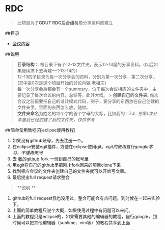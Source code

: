 RDC
====

> 此项目为了**GDUT RDC后台组**每周分享资料而建立  
  

##目录  
* [会议内容](/12-13/第0次分享/会议内容.md)  

##说明  
> **目录结构：**
    根目录下有个12-13文件夹，表示12-13届的分享资料。(以后如果继续搞下去再建一个13-14的）  
    12-13的子目录为每一次分享会的资料，分别为第一次分享，第二次分享...(其中第0次是这个项目开始的讨论内容,老祖宗)  
    每一次分享会后都会有一个summary，位于每次会议相应的文件夹中，主要记录了每次会议的内容，总结等，此外大纲。 
    > **创建自己的文件夹:** 每次会议之前都要把自己的设计模式代码，例子，要分享的东西放在自己创建的文件夹里。里面的东西怎么放，随你。    
       **文件夹命名**为姓名的每个字的首个字母的大写，比如我的：ZJL *在第1次分享里我已经创建了我的文件夹，仅供参考*   
 
  
##简单使用教程(在eclipse使用教程)  
1. 如果没有github账号，先去注册一个。  
2. 在eclipse安装egit插件，方便在eclipse使用git。*egit的使用自行google学习，不懂再来问*
3. 去 [我的github](https://github.com/Averey/RDC) fork 一份到自己的账号里
4. 用egit在自己的github里把刚才fork回来的项目clone下来  
5. 找到相应会议的文件夹创建自己的文件夹就可以开始写文章。
6. 最后提出full request请求整合  

> **说明 **
   1. github的full request我也没用过，整合可能会有点问题，到时候在一起来实验下。
  2. 上面的简单教程只说个大概，如果使用过程中有问题可以来问。
  3. 上面的教程只是eclipse的，如果需要其他的编辑器的教程，自行google，到时候可以把其他编辑器（sublime、vim等）的教程共享到上面  
    



